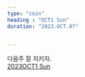 ```yaml
---
type: "coin"
heading : "OCT1 Sun"
duration: "2023.OCT.07"


---
```

 


다음주 잘 지키자.  
[2023OCT1 Sun](/todo/images/Document2023OCT1-Sun.pdf)


